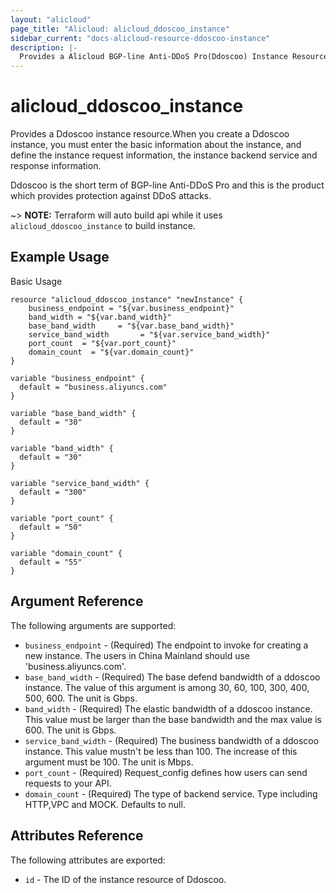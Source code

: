 ```yaml
---
layout: "alicloud"
page_title: "Alicloud: alicloud_ddoscoo_instance"
sidebar_current: "docs-alicloud-resource-ddoscoo-instance"
description: |-
  Provides a Alicloud BGP-line Anti-DDoS Pro(Ddoscoo) Instance Resource.
---
```


# alicloud_ddoscoo_instance

Provides a Ddoscoo instance resource.When you create a Ddoscoo instance, you must enter the basic information about the instance, and define the instance request information, the instance backend service and response information.

Ddoscoo is the short term of BGP-line Anti-DDoS Pro and this is the product which provides protection against DDoS attacks.

~> **NOTE:** Terraform will auto build api while it uses `alicloud_ddoscoo_instance` to build instance.

## Example Usage

Basic Usage

```
resource "alicloud_ddoscoo_instance" "newInstance" {
    business_endpoint = "${var.business_endpoint}"
    band_width = "${var.band_width}"
    base_band_width     = "${var.base_band_width}"
    service_band_width       = "${var.service_band_width}"
    port_count  = "${var.port_count}"
    domain_count  = "${var.domain_count}"
}

variable "business_endpoint" {
  default = "business.aliyuncs.com"
}

variable "base_band_width" {
  default = "30"
}

variable "band_width" {
  default = "30"
}

variable "service_band_width" {
  default = "300"
}

variable "port_count" {
  default = "50"
}

variable "domain_count" {
  default = "55"
}
```
## Argument Reference

The following arguments are supported:

* `business_endpoint` - (Required) The endpoint to invoke for creating a new instance. The users in China Mainland should use 'business.aliyuncs.com'.
* `base_band_width` - (Required) The base defend bandwidth of a ddoscoo instance. The value of this argument is among 30, 60, 100, 300, 400, 500, 600. The unit is Gbps.
* `band_width` - (Required) The elastic bandwidth of a ddoscoo instance. This value must be larger than the base bandwidth and the max value is 600. The unit is Gbps.
* `service_band_width` - (Required) The business bandwidth of a ddoscoo instance. This value mustn't be less than 100. The increase of this argument must be 100. The unit is Mbps.
* `port_count` - (Required) Request_config defines how users can send requests to your API.
* `domain_count` - (Required) The type of backend service. Type including HTTP,VPC and MOCK. Defaults to null.

## Attributes Reference

The following attributes are exported:

* `id` - The ID of the instance resource of Ddoscoo.